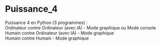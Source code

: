 # Puissance_4
Puissance 4 en Python (3 programmes) :<br>
Ordinateur contre Ordinateur (avec IA) - Mode graphique ou Mode console<br>
Humain contre Ordinateur (avec IA) - Mode graphique<br>
Humain contre Humain - Mode graphique<br>
